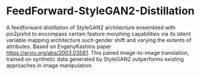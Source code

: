 # FeedForward-StyleGAN2-Distillation
A feedforward distillation of StyleGAN2 architecture ensembled with pix2pixhd to encompass certain feature morphing capabilities via its latent variable mapping architecture such gender shift and varying the extents of attributes. Based on EvgenyKashins paper https://arxiv.org/abs/2003.03581. This paired image-to-image translation, trained on synthetic data generated by StyleGAN2 outperforms existing approaches in image manipulation. 
